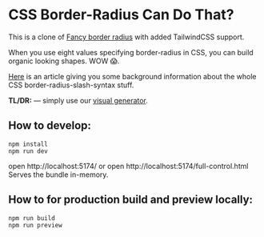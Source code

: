 # CSS Border-Radius Can Do That?

This is a clone of [Fancy border radius](https://github.com/9elements/fancy-border-radius) with added TailwindCSS support.

When you use eight values specifying border-radius in CSS, you can build organic looking shapes. WOW 😱.

[Here](https://medium.com/9elements/css-border-radius-can-do-that-d46df1d013ae) is an article giving you some background information about the whole CSS border-radius-slash-syntax stuff.

**TL/DR:** — simply use our [visual generator](https://9elements.github.io/fancy-border-radius/).

## How to develop:

```
npm install
npm run dev
```

open http://localhost:5174/
or
open http://localhost:5174/full-control.html
Serves the bundle in-memory.

## How to for production build and preview locally:

```
npm run build
npm run preview
```
